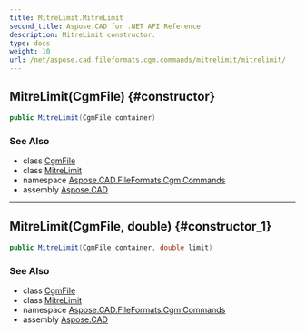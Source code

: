 ```yaml
---
title: MitreLimit.MitreLimit
second_title: Aspose.CAD for .NET API Reference
description: MitreLimit constructor. 
type: docs
weight: 10
url: /net/aspose.cad.fileformats.cgm.commands/mitrelimit/mitrelimit/
---
```

## MitreLimit(CgmFile) {#constructor}

```csharp
public MitreLimit(CgmFile container)
```

### See Also

* class [CgmFile](../../../aspose.cad.fileformats.cgm/cgmfile/)
* class [MitreLimit](../)
* namespace [Aspose.CAD.FileFormats.Cgm.Commands](../../mitrelimit/)
* assembly [Aspose.CAD](../../../)

---

## MitreLimit(CgmFile, double) {#constructor_1}

```csharp
public MitreLimit(CgmFile container, double limit)
```

### See Also

* class [CgmFile](../../../aspose.cad.fileformats.cgm/cgmfile/)
* class [MitreLimit](../)
* namespace [Aspose.CAD.FileFormats.Cgm.Commands](../../mitrelimit/)
* assembly [Aspose.CAD](../../../)


